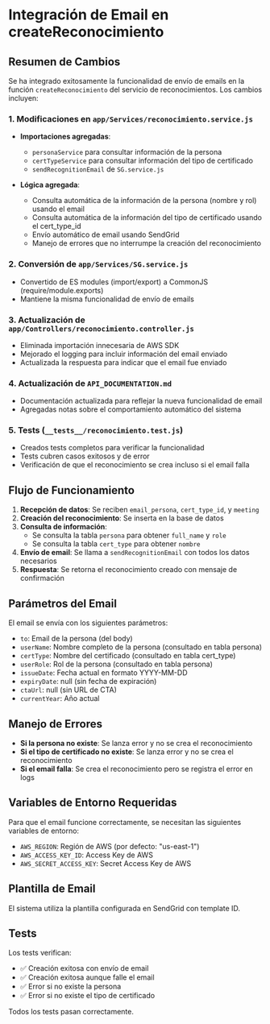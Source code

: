# Integración de Email en createReconocimiento

## Resumen de Cambios

Se ha integrado exitosamente la funcionalidad de envío de emails en la función `createReconocimiento` del servicio de reconocimientos. Los cambios incluyen:

### 1. Modificaciones en `app/Services/reconocimiento.service.js`

- **Importaciones agregadas**:
  - `personaService` para consultar información de la persona
  - `certTypeService` para consultar información del tipo de certificado
  - `sendRecognitionEmail` de `SG.service.js`

- **Lógica agregada**:
  - Consulta automática de la información de la persona (nombre y rol) usando el email
  - Consulta automática de la información del tipo de certificado usando el cert_type_id
  - Envío automático de email usando SendGrid
  - Manejo de errores que no interrumpe la creación del reconocimiento

### 2. Conversión de `app/Services/SG.service.js`

- Convertido de ES modules (import/export) a CommonJS (require/module.exports)
- Mantiene la misma funcionalidad de envío de emails

### 3. Actualización de `app/Controllers/reconocimiento.controller.js`

- Eliminada importación innecesaria de AWS SDK
- Mejorado el logging para incluir información del email enviado
- Actualizada la respuesta para indicar que el email fue enviado

### 4. Actualización de `API_DOCUMENTATION.md`

- Documentación actualizada para reflejar la nueva funcionalidad de email
- Agregadas notas sobre el comportamiento automático del sistema

### 5. Tests (`__tests__/reconocimiento.test.js`)

- Creados tests completos para verificar la funcionalidad
- Tests cubren casos exitosos y de error
- Verificación de que el reconocimiento se crea incluso si el email falla

## Flujo de Funcionamiento

1. **Recepción de datos**: Se reciben `email_persona`, `cert_type_id`, y `meeting`
2. **Creación del reconocimiento**: Se inserta en la base de datos
3. **Consulta de información**:
   - Se consulta la tabla `persona` para obtener `full_name` y `role`
   - Se consulta la tabla `cert_type` para obtener `nombre`
4. **Envío de email**: Se llama a `sendRecognitionEmail` con todos los datos necesarios
5. **Respuesta**: Se retorna el reconocimiento creado con mensaje de confirmación

## Parámetros del Email

El email se envía con los siguientes parámetros:
- `to`: Email de la persona (del body)
- `userName`: Nombre completo de la persona (consultado en tabla persona)
- `certType`: Nombre del certificado (consultado en tabla cert_type)
- `userRole`: Rol de la persona (consultado en tabla persona)
- `issueDate`: Fecha actual en formato YYYY-MM-DD
- `expiryDate`: null (sin fecha de expiración)
- `ctaUrl`: null (sin URL de CTA)
- `currentYear`: Año actual

## Manejo de Errores

- **Si la persona no existe**: Se lanza error y no se crea el reconocimiento
- **Si el tipo de certificado no existe**: Se lanza error y no se crea el reconocimiento
- **Si el email falla**: Se crea el reconocimiento pero se registra el error en logs

## Variables de Entorno Requeridas

Para que el email funcione correctamente, se necesitan las siguientes variables de entorno:
- `AWS_REGION`: Región de AWS (por defecto: "us-east-1")
- `AWS_ACCESS_KEY_ID`: Access Key de AWS
- `AWS_SECRET_ACCESS_KEY`: Secret Access Key de AWS

## Plantilla de Email

El sistema utiliza la plantilla configurada en SendGrid con template ID.

## Tests

Los tests verifican:
- ✅ Creación exitosa con envío de email
- ✅ Creación exitosa aunque falle el email
- ✅ Error si no existe la persona
- ✅ Error si no existe el tipo de certificado

Todos los tests pasan correctamente. 
